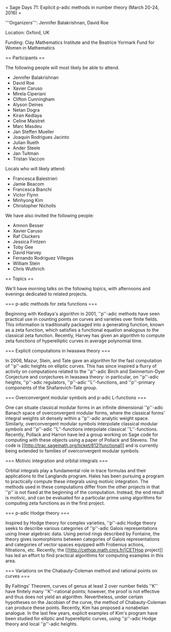 = Sage Days 71: Explicit p-adic methods in number theory (March 20-24, 2016) =

'''Organizers''': Jennifer Balakrishnan, David Roe

Location: Oxford, UK

Funding: Clay Mathematics Institute and the Beatrice Yormark Fund for Women in Mathematics

== Participants ==

The following people will most likely be able to attend.

 * Jennifer Balakrishnan
 * David Roe
 * Xavier Caruso
 * Mirela Ciperiani
 * Clifton Cunningham
 * Alyson Deines
 * Netan Dogra
 * Kiran Kedlaya
 * Celine Maistret
 * Marc Masdeu
 * Jan Steffen Mueller
 * Joaquin Rodrigues Jacinto
 * Julian Rueth
 * Ander Steele
 * Jan Tuitman
 * Tristan Vaccon

Locals who will likely attend:

 * Francesca Balestrieri
 * Jamie Beacom
 * Francesca Bianchi
 * Victor Flynn
 * Minhyong Kim
 * Christopher Nicholls

We have also invited the following people:

 * Amnon Besser
 * Xavier Caruso
 * Raf Cluckers
 * Jessica Fintzen
 * Toby Gee
 * David Harvey
 * Fernando Rodriguez Villegas
 * William Stein
 * Chris Wuthrich

== Topics ==

We'll have morning talks on the following topics, with afternoons and evenings dedicated to related projects.

=== p-adic methods for zeta functions ===

Beginning with Kedlaya's algorithm in 2001, ''p''-adic methods have seen practical use in counting points on curves and varieties over finite fields.  This information is traditionally packaged into a generating function, known as a zeta function, which satisfies a functional equation analogous to the classical zeta function.  Recently, Harvey has given an algorithm to compute zeta functions of hyperelliptic curves in average polynomial time.

=== Explicit computations in Iwasawa theory ===

In 2006, Mazur, Stein, and Tate gave an algorithm for the fast computation of ''p''-adic heights on elliptic curves. This has since inspired a flurry of activity on computations related to the ''p''-adic Birch and Swinnerton-Dyer Conjecture and conjectures in Iwasawa theory: in particular, on ''p''-adic heights, ''p''-adic regulators, ''p''-adic ''L''-functions, and ''p''-primary components of the Shafarevich-Tate group.

=== Overconvergent modular symbols and p-adic L-functions ===

One can situate classical modular forms in an infinite dimensional ''p''-adic Banach space of overconvergent modular forms, where the classical forms' integral weights sit densely within a ''p''-adic analytic weight space.  Similarly, overconvergent modular symbols interpolate classical modular symbols and ''p''-adic ''L''-functions interpolate classical ''L''-functions.  Recently, Pollack and Harron have led a group working on Sage code for computing with these objects using a paper of Pollack and Stevens.  The code is [[http://trac.sagemath.org/ticket/812|functional]] and is currently being extended to families of overconvergent modular symbols.

=== Motivic integration and orbital integrals ===

Orbital integrals play a fundamental role in trace formulas and their applications to the Langlands program.  Hales has been pursuing a program to practically compute these integrals using motivic integration.  The methods used in these computations differ from the other projects in that ''p'' is not fixed at the beginning of the computation.  Instead, the end result is motivic, and can be evaluated for a particular prime using algorithms for computing zeta functions as in the first project.

=== p-adic Hodge theory ===
 
Inspired by Hodge theory for complex varieties, ''p''-adic Hodge theory seeks to describe various categories of ''p''-adic Galois representations using linear algebraic data.  Using period rings described by Fontaine, the theory gives isomorphisms between categories of Galois representations and categories of vector spaces equipped with Frobenius actions, filtrations, etc.  Recently, the [[http://cethop.math.cnrs.fr/|CETHop project]] has led an effort to find practical algorithms for computing examples in this area.

=== Variations on the Chabauty-Coleman method and rational points on curves ===

By Faltings' Theorem, curves of genus at least 2 over number fields ''K'' have finitely many ''K''-rational points; however, the proof is not effective and thus does not yield an algorithm. Nevertheless, under certain hypotheses on the Jacobian of the curve, the method of Chabauty-Coleman can produce these points. Recently, Kim has proposed a nonabelian analogue.  In the last few years, explicit examples of Kim's program have been studied for elliptic and hyperelliptic curves, using ''p''-adic Hodge theory and local ''p''-adic heights.
